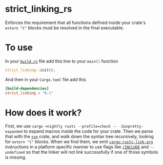 # strict_linking_rs
Enforces the requirement that all functions defined inside your crate's `extern "C"` blocks must be resolved in the final executable.

# To use

In your [`build.rs`](https://doc.rust-lang.org/cargo/reference/build-scripts.html) file add this line to your `main()` function

```rust
strict_linking::init();
```

And then in your `Cargo.toml` file add this

```toml
[build-dependencies]
strict_linking = "0.1"
```

# How does it work?

First, we use `cargo +nightly rustc --profile=check -- -Zunpretty-expanded` to expand macros inside the code for your crate.
Then we parse that with the [`syn`](https://crates.io/crates/syn) crate, and walk down the syntax tree recursively, looking for
`extern "C"` blocks. When we find them, we emit [`cargo:rustc-link-arg`](https://doc.rust-lang.org/cargo/reference/build-scripts.html#rustc-link-arg)
instructions in a platform specific manner to use flags like [`/INCLUDE`](https://docs.microsoft.com/en-us/cpp/build/reference/include-force-symbol-references?view=msvc-170)
 and `--undefined` so that the linker will not link successfully if one of those symbols is missing.
